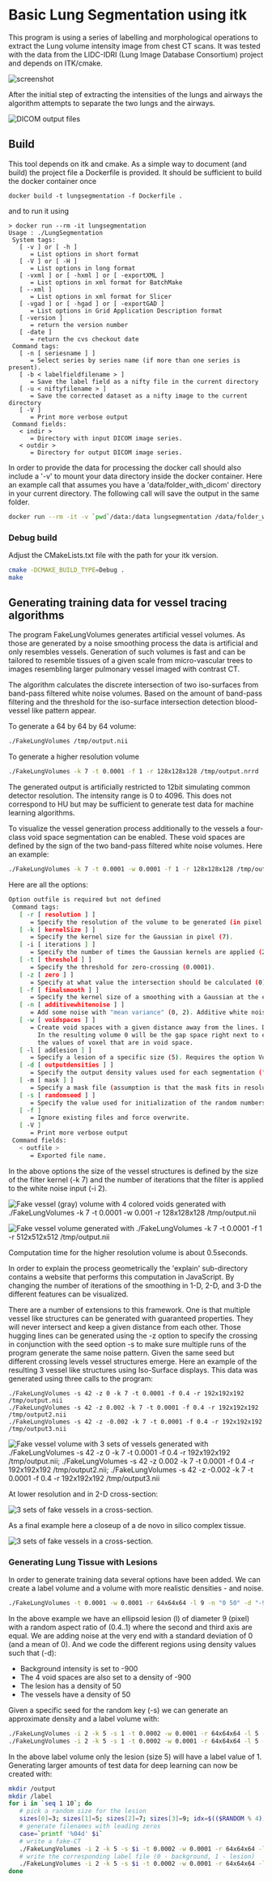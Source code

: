 # Basic Lung Segmentation using itk

This program is using a series of labelling and morphological operations to extract the Lung volume intensity image from chest CT scans. It was tested with the data from the LIDC-IDRI (Lung Image Database Consortium) project and depends on ITK/cmake.

![screenshot](img/screenshot.png)

After the initial step of extracting the intensities of the lungs and airways the algorithm attempts to separate the two lungs and the airways.

![DICOM output files](img/DICOMOutput.png)

## Build

This tool depends on itk and cmake. As a simple way to document (and build) the project file a Dockerfile is provided. It should be sufficient to build the docker container once

```
docker build -t lungsegmentation -f Dockerfile .
```

and to run it using

```
> docker run --rm -it lungsegmentation
Usage : ./LungSegmentation
 System tags: 
   [ -v ] or [ -h ]
      = List options in short format
   [ -V ] or [ -H ]
      = List options in long format
   [ -vxml ] or [ -hxml ] or [ -exportXML ]
      = List options in xml format for BatchMake
   [ --xml ]
      = List options in xml format for Slicer
   [ -vgad ] or [ -hgad ] or [ -exportGAD ]
      = List options in Grid Application Description format
   [ -version ]
      = return the version number
   [ -date ]
      = return the cvs checkout date
 Command tags: 
   [ -n [ seriesname ] ]
      = Select series by series name (if more than one series is present).
   [ -b < labelfieldfilename > ]
      = Save the label field as a nifty file in the current directory
   [ -u < niftyfilename > ]
      = Save the corrected dataset as a nifty image to the current directory
   [ -V ]
      = Print more verbose output
 Command fields: 
   < indir > 
      = Directory with input DICOM image series.
   < outdir > 
      = Directory for output DICOM image series.
```

In order to provide the data for processing the docker call should also include a '-v' to mount your data directory inside the docker container. Here an example call that assumes you have a 'data/folder_with_dicom' directory in your current directory. The following call will save the output in the same folder.

```bash
docker run --rm -it -v `pwd`/data:/data lungsegmentation /data/folder_with_dicom /data/folder_with_dicom_segmented
```

### Debug build

Adjust the CMakeLists.txt file with the path for your itk version.

```bash
cmake -DCMAKE_BUILD_TYPE=Debug .
make
```

## Generating training data for vessel tracing algorithms

The program FakeLungVolumes generates artificial vessel volumes. As those are generated by a noise smoothing process the data is artificial and only resembles vessels. Generation of such volumes is fast and can be tailored to resemble tissues of a given scale from micro-vascular trees to images resembling larger pulmonary vessel imaged with contrast CT.

The algorithm calculates the discrete intersection of two iso-surfaces from band-pass filtered white noise volumes. Based on the amount of band-pass filtering and the threshold for the iso-surface intersection detection blood-vessel like pattern appear.

To generate a 64 by 64 by 64 volume:

```bash
./FakeLungVolumes /tmp/output.nii 
```

To generate a higher resolution volume

```bash
./FakeLungVolumes -k 7 -t 0.0001 -f 1 -r 128x128x128 /tmp/output.nrrd
```

The generated output is artificially restricted to 12bit simulating common detector resolution. The intensity range is 0 to 4096. This does not correspond to HU but may be sufficient to generate test data for machine learning algorithms. 

To visualize the vessel generation process additionally to the vessels a four-class void space segmentation can be enabled. These void spaces are defined by the sign of the two band-pass filtered white noise volumes. Here an example:

```bash
./FakeLungVolumes -k 7 -t 0.0001 -w 0.0001 -f 1 -r 128x128x128 /tmp/output.nii
```

Here are all the options:

```bash
Option outfile is required but not defined
 Command tags: 
   [ -r [ resolution ] ]
      = Specify the resolution of the volume to be generated (in pixel as in 64x64x64).
   [ -k [ kernelSize ] ]
      = Specify the kernel size for the Gaussian in pixel (7).
   [ -i [ iterations ] ]
      = Specify the number of times the Gaussian kernels are applied (2).
   [ -t [ threshold ] ]
      = Specify the threshold for zero-crossing (0.0001).
   [ -z [ zero ] ]
      = Specify at what value the intersection should be calculated (0).
   [ -f [ finalsmooth ] ]
      = Specify the kernel size of a smoothing with a Gaussian at the end of the process (0).
   [ -n [ additivewhitenoise ] ]
      = Add some noise with "mean variance" (0, 2). Additive white noise is appropriate for simulated CT images.
   [ -w [ voidspaces ] ]
      = Create void spaces with a given distance away from the lines. Default is that this option is not used. 
        In the resulting volume 0 will be the gap space right next to each vessel (label 4095) with 1, 2, 3, 4
        the values of voxel that are in void space.
   [ -l [ addlesion ] ]
      = Specify a lesion of a specific size (5). Requires the option VoidSpaces.
   [ -d [ outputdensities ] ]
      = Specify the output density values used for each segmentation ("0 1 2 3 4 2048 4096"). Requires the option VoidSpaces.
   [ -m [ mask ] ]
      = Specify a mask file (assumption is that the mask fits in resolution with the volume created).
   [ -s [ randomseed ] ]
      = Specify the value used for initialization of the random numbers (time based). The same value should produce the same fields.
   [ -f ]
      = Ignore existing files and force overwrite.
   [ -V ]
      = Print more verbose output
 Command fields: 
   < outfile > 
      = Exported file name.
```

In the above options the size of the vessel structures is defined by the size of the filter kernel (-k 7) and the number of iterations that the filter is applied to the white noise input (-i 2). 

![Fake vessel (gray) volume with 4 colored voids generated with ./FakeLungVolumes -k 7 -t 0.0001 -w 0.001 -r 128x128x128 /tmp/output.nii](https://github.com/mmiv-center/LungSegmentation/blob/master/img/FakeLungVoids.gif)


![Fake vessel volume generated with ./FakeLungVolumes -k 7 -t 0.0001 -f 1 -r 512x512x512 /tmp/output.nii](https://github.com/mmiv-center/LungSegmentation/blob/master/img/FakeVesselVolume.gif)

Computation time for the higher resolution volume is about 0.5seconds.

In order to explain the process geometrically the 'explain' sub-directory contains a website that performs this computation in JavaScript. By changing the number of iterations of the smoothing in 1-D, 2-D, and 3-D the different features can be visualized.

There are a number of extensions to this framework. One is that multiple vessel like structures can be generated with guaranteed properties. They will never intersect and keep a given distance from each other. Those hugging lines can be generated using the -z option to specify the crossing in conjunction with the seed option -s to make sure multiple runs of the program generate the same noise pattern. Given the same seed but different crossing levels vessel structures emerge. Here an example of the resulting 3 vessel like structures using Iso-Surface displays. This data was generated using three calls to the program:
```
./FakeLungVolumes -s 42 -z 0 -k 7 -t 0.0001 -f 0.4 -r 192x192x192 /tmp/output.nii
./FakeLungVolumes -s 42 -z 0.002 -k 7 -t 0.0001 -f 0.4 -r 192x192x192 /tmp/output2.nii
./FakeLungVolumes -s 42 -z -0.002 -k 7 -t 0.0001 -f 0.4 -r 192x192x192 /tmp/output3.nii
```

![Fake vessel volume with 3 sets of vessels generated with ./FakeLungVolumes -s 42 -z 0 -k 7 -t 0.0001 -f 0.4 -r 192x192x192 /tmp/output.nii; ./FakeLungVolumes -s 42 -z 0.002 -k 7 -t 0.0001 -f 0.4 -r 192x192x192 /tmp/output2.nii; ./FakeLungVolumes -s 42 -z -0.002 -k 7 -t 0.0001 -f 0.4 -r 192x192x192 /tmp/output3.nii](https://github.com/mmiv-center/LungSegmentation/blob/master/img/3setsNeverIntersectingIsoSurf.gif)

At lower resolution and in 2-D cross-section:

![3 sets of fake vessels in a cross-section.](https://github.com/mmiv-center/LungSegmentation/blob/master/img/3setsNeverIntersecting.gif)

As a final example here a closeup of a de novo in silico complex tissue.

![3 sets of fake vessels in a cross-section.](https://github.com/mmiv-center/LungSegmentation/blob/master/img/3setWithVoids.png)

### Generating Lung Tissue with Lesions

In order to generate training data several options have been added. We can create a label volume and a volume with more realistic densities - and noise.

```bash
./FakeLungVolumes -t 0.0001 -w 0.0001 -r 64x64x64 -l 9 -n "0 50" -d "-900 -900 -900 -900 -900 50 50" /output/output.nii
```

In the above example we have an ellipsoid lesion (l) of diameter 9 (pixel) with a random aspect ratio of (0.4..1) where the second and third axis are equal. We are adding noise at the very end with a standard deviation of 0 (and a mean of 0). And we code the different regions using density values such that (-d):

- Background intensity is set to -900
- The 4 void spaces are also set to a density of -900
- The lesion has a density of 50
- The vessels have a density of 50

Given a specific seed for the random key (-s) we can generate an approximate density and a label volume with:

```bash
./FakeLungVolumes -i 2 -k 5 -s 1 -t 0.0002 -w 0.0001 -r 64x64x64 -l 5 -d "-900 -900 -900 -900 -900 50 50" -n "0 30" -f 0.5 /output/output.nii
./FakeLungVolumes -i 2 -k 5 -s 1 -t 0.0002 -w 0.0001 -r 64x64x64 -l 5 -d "0 0 0 0 0 1 0" /output/label.nii
```

In the above label volume only the lesion (size 5) will have a label value of 1. Generating larger amounts of test data for deep learning can now be created with:

```bash
mkdir /output
mkdir /label
for i in `seq 1 10`; do
   # pick a random size for the lesion
   sizes[0]=3; sizes[1]=5; sizes[2]=7; sizes[3]=9; idx=$(($RANDOM % 4)); rz=${sizes[$idx]};
   # generate filenames with leading zeros
   case=`printf '%04d' $i`
   # write a fake-CT
   ./FakeLungVolumes -i 2 -k 5 -s $i -t 0.0002 -w 0.0001 -r 64x64x64 -l $rz -d "-900 -900 -900 -900 -900 50 50" -n "0 30" -f 0.5 /output/${case}.nii
   # write the corresponding label file (0 - background, 1 - lesion)
   ./FakeLungVolumes -i 2 -k 5 -s $i -t 0.0002 -w 0.0001 -r 64x64x64 -l $rz -d "0 0 0 0 0 1 0" /label/${case}.nii
done
```
